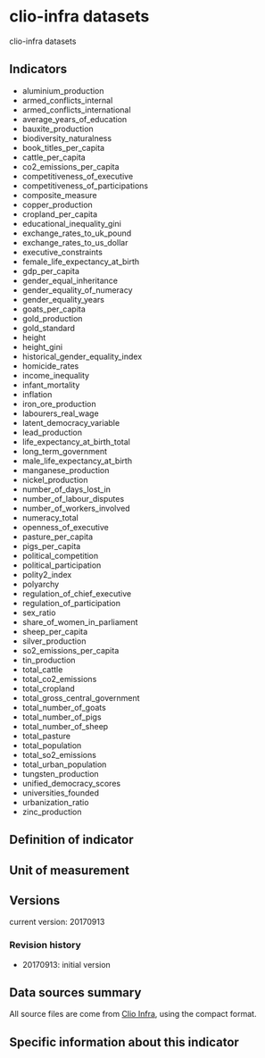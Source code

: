 # clio-infra datasets

clio-infra datasets

## Indicators

- aluminium\_production
- armed\_conflicts\_internal
- armed\_conflicts\_international
- average\_years\_of\_education
- bauxite\_production
- biodiversity\_naturalness
- book\_titles\_per\_capita
- cattle\_per\_capita
- co2\_emissions\_per\_capita
- competitiveness\_of\_executive
- competitiveness\_of\_participations
- composite\_measure
- copper\_production
- cropland\_per\_capita
- educational\_inequality\_gini
- exchange\_rates\_to\_uk\_pound
- exchange\_rates\_to\_us\_dollar
- executive\_constraints
- female\_life\_expectancy\_at\_birth
- gdp\_per\_capita
- gender\_equal\_inheritance
- gender\_equality\_of\_numeracy
- gender\_equality\_years
- goats\_per\_capita
- gold\_production
- gold\_standard
- height
- height\_gini
- historical\_gender\_equality\_index
- homicide\_rates
- income\_inequality
- infant\_mortality
- inflation
- iron\_ore\_production
- labourers\_real\_wage
- latent\_democracy\_variable
- lead\_production
- life\_expectancy\_at\_birth\_total
- long\_term\_government
- male\_life\_expectancy\_at\_birth
- manganese\_production
- nickel\_production
- number\_of\_days\_lost\_in
- number\_of\_labour\_disputes
- number\_of\_workers\_involved
- numeracy\_total
- openness\_of\_executive
- pasture\_per\_capita
- pigs\_per\_capita
- political\_competition
- political\_participation
- polity2\_index
- polyarchy
- regulation\_of\_chief\_executive
- regulation\_of\_participation
- sex\_ratio
- share\_of\_women\_in\_parliament
- sheep\_per\_capita
- silver\_production
- so2\_emissions\_per\_capita
- tin\_production
- total\_cattle
- total\_co2\_emissions
- total\_cropland
- total\_gross\_central\_government
- total\_number\_of\_goats
- total\_number\_of\_pigs
- total\_number\_of\_sheep
- total\_pasture
- total\_population
- total\_so2\_emissions
- total\_urban\_population
- tungsten\_production
- unified\_democracy\_scores
- universities\_founded
- urbanization\_ratio
- zinc\_production

## Definition of indicator


## Unit of measurement


## Versions

current version: 20170913

### Revision history

- 20170913: initial version


## Data sources summary

All source files are come from [Clio Infra](https://www.clio-infra.eu/index.html), using
the compact format.


## Specific information about this indicator

